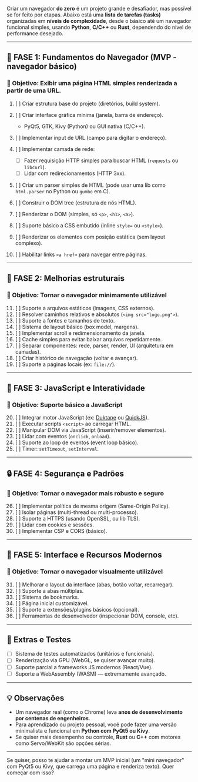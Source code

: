Criar um navegador **do zero** é um projeto grande e desafiador, mas possível se for feito por etapas. Abaixo está uma **lista de tarefas (tasks)** organizadas em **níveis de complexidade**, desde o básico até um navegador funcional simples, usando **Python**, **C/C++** ou **Rust**, dependendo do nível de performance desejado.

---

## 🧱 FASE 1: Fundamentos do Navegador (MVP - navegador básico)

### 🎯 Objetivo: Exibir uma página HTML simples renderizada a partir de uma URL.

1. [ ] Criar estrutura base do projeto (diretórios, build system).
2. [ ] Criar interface gráfica mínima (janela, barra de endereço).

   * PyQt5, GTK, Kivy (Python) ou GUI nativa (C/C++).
3. [ ] Implementar input de URL (campo para digitar o endereço).
4. [ ] Implementar camada de rede:

   * [ ] Fazer requisição HTTP simples para buscar HTML (`requests` ou `libcurl`).
   * [ ] Lidar com redirecionamentos (HTTP 3xx).
5. [ ] Criar um parser simples de HTML (pode usar uma lib como `html.parser` no Python ou `gumbo` em C).
6. [ ] Construir o DOM tree (estrutura de nós HTML).
7. [ ] Renderizar o DOM (simples, só `<p>`, `<h1>`, `<a>`).
8. [ ] Suporte básico a CSS embutido (inline `style=` ou `<style>`).
9. [ ] Renderizar os elementos com posição estática (sem layout complexo).
10. [ ] Habilitar links `<a href>` para navegar entre páginas.

---

## 🧰 FASE 2: Melhorias estruturais

### 🎯 Objetivo: Tornar o navegador minimamente utilizável

11. [ ] Suporte a arquivos estáticos (imagens, CSS externos).
12. [ ] Resolver caminhos relativos e absolutos (`<img src="logo.png">`).
13. [ ] Suporte a fontes e tamanhos de texto.
14. [ ] Sistema de layout básico (box model, margens).
15. [ ] Implementar scroll e redimensionamento da janela.
16. [ ] Cache simples para evitar baixar arquivos repetidamente.
17. [ ] Separar componentes: rede, parser, render, UI (arquitetura em camadas).
18. [ ] Criar histórico de navegação (voltar e avançar).
19. [ ] Suporte a páginas locais (ex: `file://`).

---

## 🧠 FASE 3: JavaScript e Interatividade

### 🎯 Objetivo: Suporte básico a JavaScript

20. [ ] Integrar motor JavaScript (ex: [Duktape](https://duktape.org/) ou [QuickJS](https://bellard.org/quickjs/)).
21. [ ] Executar scripts `<script>` ao carregar HTML.
22. [ ] Manipular DOM via JavaScript (inserir/remover elementos).
23. [ ] Lidar com eventos (`onclick`, `onload`).
24. [ ] Suporte ao loop de eventos (event loop básico).
25. [ ] Timer: `setTimeout`, `setInterval`.

---

## 🔒 FASE 4: Segurança e Padrões

### 🎯 Objetivo: Tornar o navegador mais robusto e seguro

26. [ ] Implementar política de mesma origem (Same-Origin Policy).
27. [ ] Isolar páginas (multi-thread ou multi-processo).
28. [ ] Suporte a HTTPS (usando OpenSSL, ou lib TLS).
29. [ ] Lidar com cookies e sessões.
30. [ ] Implementar CSP e CORS (básico).

---

## 🎨 FASE 5: Interface e Recursos Modernos

### 🎯 Objetivo: Tornar o navegador visualmente utilizável

31. [ ] Melhorar o layout da interface (abas, botão voltar, recarregar).
32. [ ] Suporte a abas múltiplas.
33. [ ] Sistema de bookmarks.
34. [ ] Página inicial customizável.
35. [ ] Suporte a extensões/plugins básicos (opcional).
36. [ ] Ferramentas de desenvolvedor (inspecionar DOM, console, etc).

---

## 🧪 Extras e Testes

* [ ] Sistema de testes automatizados (unitários e funcionais).
* [ ] Renderização via GPU (WebGL, se quiser avançar muito).
* [ ] Suporte parcial a frameworks JS modernos (React/Vue).
* [ ] Suporte a WebAssembly (WASM) — extremamente avançado.

---

## 💡 Observações

* Um navegador real (como o Chrome) leva **anos de desenvolvimento por centenas de engenheiros**.
* Para aprendizado ou projeto pessoal, você pode fazer uma versão minimalista e funcional em **Python com PyQt5 ou Kivy**.
* Se quiser mais desempenho ou controle, **Rust** ou **C++** com motores como Servo/WebKit são opções sérias.

---

Se quiser, posso te ajudar a montar um MVP inicial (um "mini navegador" com PyQt5 ou Kivy, que carrega uma página e renderiza texto). Quer começar com isso?
